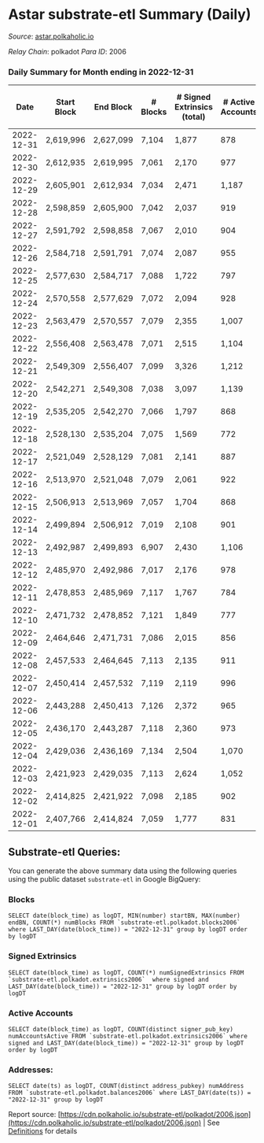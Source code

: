 # Astar substrate-etl Summary (Daily)

_Source_: [astar.polkaholic.io](https://astar.polkaholic.io)

*Relay Chain*: polkadot
*Para ID*: 2006



### Daily Summary for Month ending in 2022-12-31


| Date | Start Block | End Block | # Blocks | # Signed Extrinsics (total) | # Active Accounts | # Passive | # New | # Addresses with Balances | # Events | # Transfers | # XCM Transfers In | # XCM Transfers Out |
| ---- | ----------- | --------- | -------- | --------------------------- | ----------------- | --------- | ----- | ------------------------- | -------- | ----------- | ------------------ | ------------------- |
| 2022-12-31 | 2,619,996 | 2,627,099 | 7,104  | 1,877 | 878 |  |  | 492,617 | 422,690 | 10,128 ($530,579.16) | 17 ($7,952.79) | 15 ($3,634.67) |
| 2022-12-30 | 2,612,935 | 2,619,995 | 7,061  | 2,170 | 977 |  |  | 492,425 | 409,501 | 10,796 ($1,078,087.80) | 23 ($5,757.12) | 3 ($12.13) |
| 2022-12-29 | 2,605,901 | 2,612,934 | 7,034  | 2,471 | 1,187 |  |  | 492,156 | 428,513 | 11,978 ($1,215,679.32) | 32 ($4,877.25) | 10 ($2.72) |
| 2022-12-28 | 2,598,859 | 2,605,900 | 7,042  | 2,037 | 919 |  |  | 491,791 | 416,673 | 14,150 ($532,149.96) | 21 ($3,184.88) | 6 ($35.17) |
| 2022-12-27 | 2,591,792 | 2,598,858 | 7,067  | 2,010 | 904 |  |  | 491,509 | 391,279 | 10,016 ($774,350.42) | 16 ($311.25) | 3 ($6.09) |
| 2022-12-26 | 2,584,718 | 2,591,791 | 7,074  | 2,087 | 955 |  |  | 491,264 | 389,711 | 9,854 ($823,583.54) | 16 ($1,418.20) | 3 ($43.28) |
| 2022-12-25 | 2,577,630 | 2,584,717 | 7,088  | 1,722 | 797 |  |  | 491,054 | 372,133 | 9,826 ($531,673.89) | 13 ($705.90) | 1 ($1.28) |
| 2022-12-24 | 2,570,558 | 2,577,629 | 7,072  | 2,094 | 928 |  |  | 490,806 | 481,268 | 10,385 ($524,772.95) | 10 ($3,209.39) | 2 ($73.61) |
| 2022-12-23 | 2,563,479 | 2,570,557 | 7,079  | 2,355 | 1,007 |  |  | 490,505 | 674,198 | 10,852 ($807,271.27) | 23 ($2,863.29) | 3 ($109.68) |
| 2022-12-22 | 2,556,408 | 2,563,478 | 7,071  | 2,515 | 1,104 |  |  | 490,027 | 463,338 | 12,146 ($4,242,216.50) | 15 ($6,348.74) | 1 ($0.40) |
| 2022-12-21 | 2,549,309 | 2,556,407 | 7,099  | 3,326 | 1,212 |  |  | 489,417 | 456,147 | 13,817 ($3,148,997.36) | 27 ($13,986.93) | 3 ($157.66) |
| 2022-12-20 | 2,542,271 | 2,549,308 | 7,038  | 3,097 | 1,139 |  |  | 488,423 | 1,106,805 | 13,130 ($698,731.13) | 24 ($7,021.10) |   |
| 2022-12-19 | 2,535,205 | 2,542,270 | 7,066  | 1,797 | 868 |  |  | 487,413 | 374,018 | 9,652 ($762,498.57) | 32 ($7,000.57) | 3 ($54.77) |
| 2022-12-18 | 2,528,130 | 2,535,204 | 7,075  | 1,569 | 772 |  |  | 487,242 | 374,153 | 9,153 ($547,980.12) | 14 ($7,059.10) |   |
| 2022-12-17 | 2,521,049 | 2,528,129 | 7,081  | 2,141 | 887 |  |  | 487,141 | 420,683 | 11,869 ($1,214,465.21) | 50 ($26,627.54) | 2 ($1.04) |
| 2022-12-16 | 2,513,970 | 2,521,048 | 7,079  | 2,061 | 922 |  |  | 486,927 | 437,127 | 11,571 ($1,273,091.39) | 43 ($18,336.05) | 5 ($576.33) |
| 2022-12-15 | 2,506,913 | 2,513,969 | 7,057  | 1,704 | 868 |  |  | 486,740 | 351,629 | 9,685 ($1,194,463.94) | 26 ($4,481.51) | 1 ($11.71) |
| 2022-12-14 | 2,499,894 | 2,506,912 | 7,019  | 2,108 | 901 |  |  | 486,579 | 376,048 | 10,769 ($1,289,262.05) | 19 ($7,278.43) | 2 ($12.76) |
| 2022-12-13 | 2,492,987 | 2,499,893 | 6,907  | 2,430 | 1,106 |  |  |  | 433,007 | 10,926 ($3,190,155.02) | 22 ($3,087.43) | 4 ($49.62) |
| 2022-12-12 | 2,485,970 | 2,492,986 | 7,017  | 2,176 | 978 |  |  | 485,720 | 415,834 | 9,938 ($1,080,493.47) | 19 ($688.00) | 3 ($0.16) |
| 2022-12-11 | 2,478,853 | 2,485,969 | 7,117  | 1,767 | 784 |  |  | 485,476 | 374,784 | 9,165 ($382,097.00) | 16 ($8,314.60) | 3 ($90.15) |
| 2022-12-10 | 2,471,732 | 2,478,852 | 7,121  | 1,849 | 777 |  |  | 485,337 | 340,045 | 9,295 ($419,956.99) | 24 ($4,695.83) |   |
| 2022-12-09 | 2,464,646 | 2,471,731 | 7,086  | 2,015 | 856 |  |  | 485,125 | 348,761 | 9,669 ($834,410.65) | 9 ($171.54) | 2 ($0.48) |
| 2022-12-08 | 2,457,533 | 2,464,645 | 7,113  | 2,135 | 911 |  |  | 484,982 | 365,275 | 10,227 ($1,678,186.57) | 19 ($4,002.41) | 3 ($61.13) |
| 2022-12-07 | 2,450,414 | 2,457,532 | 7,119  | 2,119 | 996 |  |  | 484,826 | 342,530 | 10,176 ($1,311,006.82) | 13 ($1,001.52) | 3 ($16.39) |
| 2022-12-06 | 2,443,288 | 2,450,413 | 7,126  | 2,372 | 965 |  |  | 484,844 | 353,617 | 11,285 ($1,703,114.45) | 40 ($28,226.73) | 3 ($88.26) |
| 2022-12-05 | 2,436,170 | 2,443,287 | 7,118  | 2,360 | 973 |  |  | 484,683 | 363,547 | 9,978 ($1,528,886.85) | 16 ($1,283.27) | 3 ($343.06) |
| 2022-12-04 | 2,429,036 | 2,436,169 | 7,134  | 2,504 | 1,070 |  |  | 484,579 | 379,517 | 11,928 ($1,556,199.46) | 23 ($21,654.44) |   |
| 2022-12-03 | 2,421,923 | 2,429,035 | 7,113  | 2,624 | 1,052 |  |  | 484,359 | 421,258 | 15,206 ($2,237,122.28) | 35 ($11,239.17) | 4 ($622.98) |
| 2022-12-02 | 2,414,825 | 2,421,922 | 7,098  | 2,185 | 902 |  |  | 484,018 | 468,440 | 13,052 ($1,238,556.31) | 39 ($13,250.71) | 1 ($0.17) |
| 2022-12-01 | 2,407,766 | 2,414,824 | 7,059  | 1,777 | 831 |  |  | 483,776 | 378,551 | 10,354 ($707,088.50) | 22 ($1,734.18) | 3 ($52.64) |

## Substrate-etl Queries:
You can generate the above summary data using the following queries using the public dataset `substrate-etl` in Google BigQuery:


### Blocks
```
SELECT date(block_time) as logDT, MIN(number) startBN, MAX(number) endBN, COUNT(*) numBlocks FROM `substrate-etl.polkadot.blocks2006`  where LAST_DAY(date(block_time)) = "2022-12-31" group by logDT order by logDT
```


### Signed Extrinsics
```
SELECT date(block_time) as logDT, COUNT(*) numSignedExtrinsics FROM `substrate-etl.polkadot.extrinsics2006`  where signed and LAST_DAY(date(block_time)) = "2022-12-31" group by logDT order by logDT
```


### Active Accounts
```
SELECT date(block_time) as logDT, COUNT(distinct signer_pub_key) numAccountsActive FROM `substrate-etl.polkadot.extrinsics2006` where signed and LAST_DAY(date(block_time)) = "2022-12-31" group by logDT order by logDT
```


### Addresses:
```
SELECT date(ts) as logDT, COUNT(distinct address_pubkey) numAddress FROM `substrate-etl.polkadot.balances2006` where LAST_DAY(date(ts)) = "2022-12-31" group by logDT
```



Report source: [https://cdn.polkaholic.io/substrate-etl/polkadot/2006.json](https://cdn.polkaholic.io/substrate-etl/polkadot/2006.json) | See [Definitions](/DEFINITIONS.md) for details
